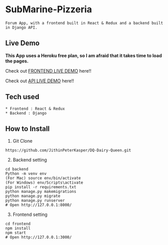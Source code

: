 # SubMarine-Pizzeria

```
Forum App, with a frontend built in React & Redux and a backend built in Django API.
```

## Live Demo

**This App uses a Heroku free plan, so I am afraid that it takes time to load the pages.**

Check out [FRONTEND LIVE DEMO](https://pizza-frontend-ea.herokuapp.com/) here!!

Check out [API LIVE DEMO](https://pizza-backend-ea.herokuapp.com/) here!!

## Tech used

```
* Frontend : React & Redux
* Backend : Django
```

## How to Install

1. Git Clone

```
https://github.com/JithinPeterKasper/DQ-Dairy-Queen.git
```

2. Backend setting

```
cd backend
Python -m venv env
(For Mac) source env/bin/activate
(For Windows) env/Scripts\activate
pip install -r requirements.txt
python manage.py makemigrations
python manage.py migrate
python manage.py runserver
# Open http://127.0.0.1:8000/
```

3. Frontend setting

```
cd frontend
npm install
npm start
# Open http://127.0.0.1:3000/
